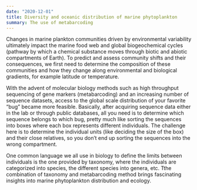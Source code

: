 ```yaml
---
date: "2020-12-01"
title: Diversity and oceanic distribution of marine phytoplankton
summary: The use of metabarcoding
---
```


Changes in marine plankton communities driven by environmental variability ultimately impact the marine food web and global biogeochemical cycles (pathway by which a chemical substance moves through biotic and abiotic compartments of Earth). To predict and assess community shifts and their consequences, we first need to determine the composition of these communities and how they change along environmental and biological gradients, for example latitude or temperature. 

With the advent of molecular biology methods such as high throughput sequencing of gene markers (metabarcoding) and an increasing number of sequence datasets, access to the global scale distribution of your favorite “bug” became more feasible. Basically, after acquiring sequence data either in the lab or through public databases, all you need is to determine which sequence belongs to which bug, pretty much like sorting the sequences into boxes where each box represents different individuals. The challenge here is to determine the individual units (like deciding the size of the box) and their close relatives, so you don’t end up sorting the sequences into the wrong compartment. 

One common language we all use in biology to define the limits between individuals is the one provided by taxonomy, where the individuals are categorized into species, the different species into genera, etc. Tthe combination of taxonomy and metabarcoding method brings fascinating insights into marine phytoplankton distribution and ecology. 

